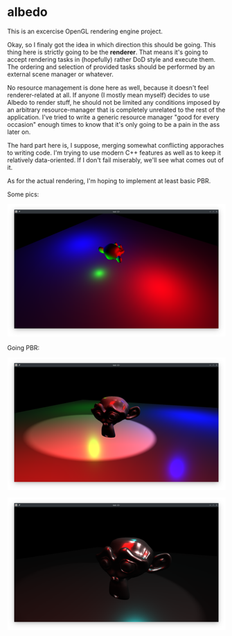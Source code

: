# albedo
This is an excercise OpenGL rendering engine project.

Okay, so I finaly got the idea in which direction this should be going. This thing here is strictly going to be the **renderer**. That means it's going to accept rendering tasks in (hopefully) rather DoD style and execute them. The ordering and selection of provided tasks should be performed by an external scene manager or whatever.

No resource management is done here as well, because it doesn't feel renderer-related at all. If anyone (I mostly mean myself) decides to use Albedo to render stuff, he should not be limited any conditions imposed by an arbitrary resource-manager that is completely unrelated to the rest of the application. I've tried to write a generic resource manager "good for every occasion" enough times to know that it's only going to be a pain in the ass later on.

The hard part here is, I suppose, merging somewhat conflicting apporaches to writing code. I'm trying to use modern C++ features as well as to keep it relatively data-oriented. If I don't fail miserably, we'll see what comes out of it.

As for the actual rendering, I'm hoping to implement at least basic PBR.

Some pics:

![2020-05-04](screens/2020-05-04.png)

Going PBR:

![2020-05-08](screens/2020-05-08-1.png)

![2020-05-08](screens/2020-05-08-2.png)
